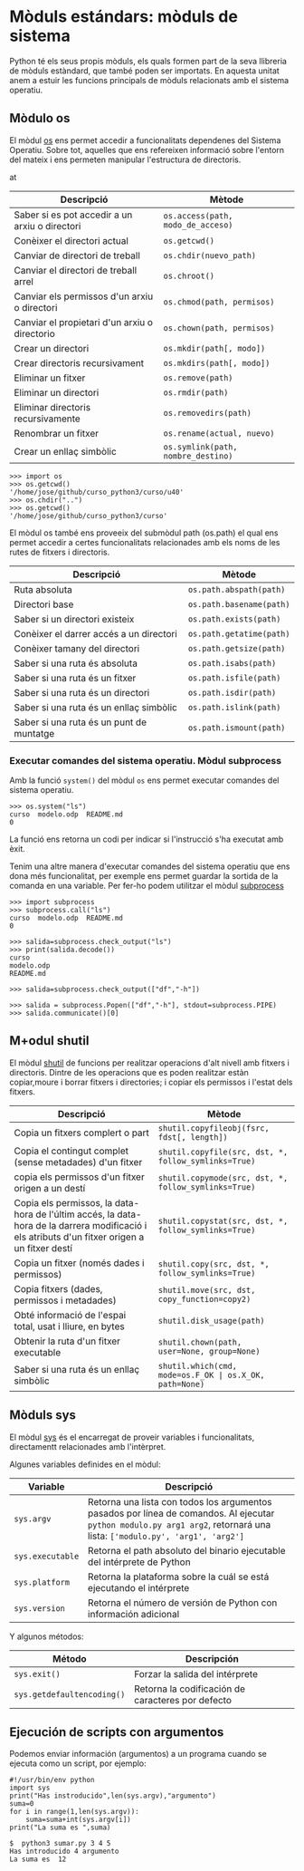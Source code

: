 # Mòduls estándars: mòduls de sistema

Python té els seus propis mòduls, els quals formen part de la seva llibreria de mòduls estàndard, que també poden ser importats. En aquesta unitat anem a estuir les funcions principals de mòduls relacionats amb el sistema operatiu.

## Mòdulo os

El mòdul [os](https://docs.python.org/3.11/library/os.html#module-os) ens permet accedir a funcionalitats dependenes del Sistema Operatiu. Sobre tot, aquelles que ens refereixen informació sobre l'entorn del mateix i ens permeten manipular l'estructura de directoris.

<table>
<thead>
<tr>
  <th>Descripció</th>at
  <th>Mètode</th>
</tr>
</thead>
<tbody>
<tr>
  <td>Saber si es pot accedir a un arxiu o directori</td>
  <td><code>os.access(path, modo_de_acceso)</code></td>
</tr>
<tr>
  <td>Conèixer el directori actual</td>
  <td><code>os.getcwd()</code></td>
</tr>
<tr>
  <td>Canviar de directori de treball</td>
  <td><code>os.chdir(nuevo_path)</code></td>
</tr>
<tr>
  <td>Canviar el directori de treball arrel</td>
  <td><code>os.chroot()</code></td>
</tr>
<tr>
  <td>Canviar els permissos d'un arxiu o directori</td>
  <td><code>os.chmod(path, permisos)</code></td>
</tr>
<tr>
  <td>Canviar el propietari d'un arxiu o directorio</td>
  <td><code>os.chown(path, permisos)</code></td>
</tr>
<tr>
  <td>Crear un directori</td>
  <td><code>os.mkdir(path[, modo])</code></td>
</tr>
<tr>
  <td>Crear directoris recursivament</td>
  <td><code>os.mkdirs(path[, modo])</code></td>
</tr>
<tr>
  <td>Eliminar un fitxer</td>
  <td><code>os.remove(path)</code></td>
</tr>
<tr>
  <td>Eliminar un directori</td>
  <td><code>os.rmdir(path)</code></td>
</tr>
<tr>
  <td>Eliminar directoris recursivamente</td>
  <td><code>os.removedirs(path)</code></td>
</tr>
<tr>
  <td>Renombrar un fitxer</td>
  <td><code>os.rename(actual, nuevo)</code></td>
</tr>
<tr>
  <td>Crear un enllaç simbòlic</td>
  <td><code>os.symlink(path, nombre_destino)</code></td>
</tr>
</tbody>
</table>

	>>> import os
	>>> os.getcwd()
	'/home/jose/github/curso_python3/curso/u40'
	>>> os.chdir("..")
	>>> os.getcwd()
	'/home/jose/github/curso_python3/curso'

El mòdul os també ens proveeix del submòdul path (os.path) el qual ens permet accedir a certes funcionalitats relacionades amb els noms de les rutes de fitxers i directoris.

<table>
<thead>
<tr>
  <th>Descripció</th>
  <th>Mètode</th>
</tr>
</thead>
<tbody>
<tr>
  <td>Ruta absoluta</td>
  <td><code>os.path.abspath(path)</code></td>
</tr>
<tr>
  <td>Directori base</td>
  <td><code>os.path.basename(path)</code></td>
</tr>
<tr>
  <td>Saber si un directori existeix</td>
  <td><code>os.path.exists(path)</code></td>
</tr>
<tr>
  <td>Conèixer el darrer accés a un directori</td>
  <td><code>os.path.getatime(path)</code></td>
</tr>
<tr>
  <td>Conèixer tamany del directori</td>
  <td><code>os.path.getsize(path)</code></td>
</tr>
<tr>
  <td>Saber si una ruta és absoluta</td>
  <td><code>os.path.isabs(path)</code></td>
</tr>
<tr>
  <td>Saber si una ruta és un fitxer</td>
  <td><code>os.path.isfile(path)</code></td>
</tr>
<tr>
  <td>Saber si una ruta és un directori</td>
  <td><code>os.path.isdir(path)</code></td>
</tr>
<tr>
  <td>Saber si una ruta és un enllaç simbòlic</td>
  <td><code>os.path.islink(path)</code></td>
</tr>
<tr>
  <td>Saber si una ruta és un punt de muntatge</td>
  <td><code>os.path.ismount(path)</code></td>
</tr>
</tbody>
</table>

### Executar comandes del sistema operatiu. Mòdul subprocess

Amb la funció `system()` del mòdul `os` ens permet executar comandes del sistema operatiu.

	>>> os.system("ls")
	curso  modelo.odp  README.md
	0

La funció ens retorna un codi per indicar si l'instrucció s'ha executat amb èxit.

Tenim una altre manera d'executar comandes del sistema operatiu que ens dona més funcionalitat, per exemple ens permet guardar la sortida de la comanda en una variable. Per fer-ho podem utilitzar el mòdul [subprocess](https://docs.python.org/3.11/library/subprocess.html)

	>>> import subprocess
	>>> subprocess.call("ls")
	curso  modelo.odp  README.md
	0

	>>> salida=subprocess.check_output("ls")
	>>> print(salida.decode())
	curso
	modelo.odp
	README.md

	>>> salida=subprocess.check_output(["df","-h"])

	>>> salida = subprocess.Popen(["df","-h"], stdout=subprocess.PIPE)
	>>> salida.communicate()[0]

## M+odul shutil

El mòdul [shutil](https://docs.python.org/3.11/library/shutil.html#module-shutil) de funcions per realitzar operacions d'alt nivell amb fitxers i directoris. Dintre de les operacions que es poden realitzar estàn copiar,moure i borrar fitxers i directories; i copiar els permissos i l'estat dels fitxers.

<table>
<thead>
<tr>
  <th>Descripció</th>
  <th>Mètode</th>
</tr>
</thead>
<tbody>
<tr>
  <td>Copia un fitxers complert o part</td>
  <td><code>shutil.copyfileobj(fsrc, fdst[, length])</code></td>
</tr>
<tr>
  <td>Copia el contingut complet (sense metadades) d'un fitxer</td>
  <td><code>shutil.copyfile(src, dst, *, follow_symlinks=True)</code></td>
</tr>
<tr>
  <td>copia els permissos d'un fitxer origen a un destí</td>
  <td><code>shutil.copymode(src, dst, *, follow_symlinks=True)</code></td>
</tr>
<tr>
  <td>Copia els permissos, la data-hora de l'últim accés, la data-hora de la darrera modificació i els atributs d'un fitxer origen a un fitxer destí</td>
  <td><code>shutil.copystat(src, dst, *, follow_symlinks=True)</code></td>
</tr>
<tr>
  <td>Copia un fitxer (només dades i permissos)</td>
  <td><code>shutil.copy(src, dst, *, follow_symlinks=True)</code></td>
</tr>
<tr>
  <td>Copia fitxers (dades, permissos i metadades) </td>
  <td><code>shutil.move(src, dst, copy_function=copy2)</code></td>
</tr>
<tr>
  <td>Obté informació de l'espai total, usat i lliure, en bytes </td>
  <td><code>shutil.disk_usage(path)</code></td>
</tr>
<tr>
  <td>Obtenir la ruta d'un fitxer executable </td>
  <td><code>shutil.chown(path, user=None, group=None)</code></td>
</tr>
<tr>
  <td>Saber si una ruta és un enllaç simbòlic</td>
  <td><code>shutil.which(cmd, mode=os.F_OK | os.X_OK, path=None)</code></td>
</tr>
</tbody>
</table>


## Mòduls sys 

El mòdul [sys](https://docs.python.org/3.11/library/sys.html#module-sys) és el encarregat de proveir variables i funcionalitats, directamentt relacionades amb l'intèrpret.

Algunes variables definides en el mòdul:

<table>
<thead>
<tr>
  <th>Variable</th>
  <th>Descripció</th>
</tr>
</thead>
<tbody>
<tr>
  <td><code>sys.argv</code></td>
  <td>Retorna una lista con todos los argumentos pasados por línea de comandos. Al ejecutar <code>python modulo.py arg1 arg2</code>, retornará una lista: <code>['modulo.py', 'arg1', 'arg2']</code></td>
</tr>
<tr>
  <td><code>sys.executable</code></td>
  <td>Retorna el path absoluto del binario ejecutable del intérprete de Python</td>
</tr>
<tr>
  <td><code>sys.platform</code></td>
  <td>Retorna la plataforma sobre la cuál se está ejecutando el intérprete</td>
</tr>
<tr>
  <td><code>sys.version</code></td>
  <td>Retorna el número de versión de Python con información adicional</td>
</tr>
</tbody>
</table>

Y algunos métodos:

<table>
<thead>
<tr>
  <th>Método</th>
  <th>Descripción</th>
</tr>
</thead>
<tbody>
<tr>
  <td><code>sys.exit()</code></td>
  <td>Forzar la salida del intérprete</td>
</tr>
<tr>
  <td><code>sys.getdefaultencoding()</code></td>
  <td>Retorna la codificación de caracteres por defecto</td>
</tr>
</tbody>
</table>

## Ejecución de scripts con argumentos

Podemos enviar información (argumentos) a un programa cuando se ejecuta como un script, por ejemplo:

	#!/usr/bin/env python	
	import sys
	print("Has instroducido",len(sys.argv),"argumento")
	suma=0
	for i in range(1,len(sys.argv)):
		suma=suma+int(sys.argv[i])
	print("La suma es ",suma)

	$  python3 sumar.py 3 4 5
	Has introducido 4 argumento
	La suma es  12



